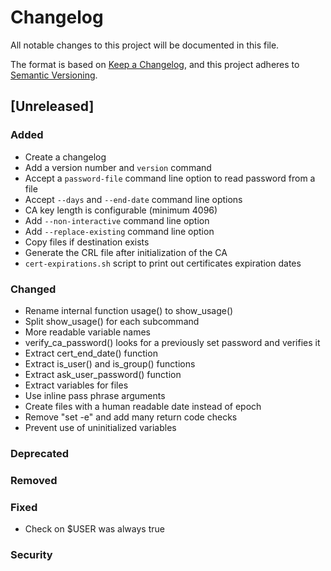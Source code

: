 # Changelog
All notable changes to this project will be documented in this file.

The format is based on [Keep a Changelog](https://keepachangelog.com/en/1.0.0/),
and this project adheres to [Semantic Versioning](https://semver.org/spec/v2.0.0.html).

## [Unreleased]

### Added

* Create a changelog
* Add a version number and `version` command
* Accept a `password-file` command line option to read password from a file
* Accept `--days` and `--end-date` command line options
* CA key length is configurable (minimum 4096)
* Add `--non-interactive` command line option
* Add `--replace-existing` command line option
* Copy files if destination exists
* Generate the CRL file after initialization of the CA
* `cert-expirations.sh` script to print out certificates expiration dates

### Changed

* Rename internal function usage() to show_usage()
* Split show_usage() for each subcommand
* More readable variable names
* verify_ca_password() looks for a previously set password and verifies it
* Extract cert_end_date() function
* Extract is_user() and is_group() functions
* Extract ask_user_password() function
* Extract variables for files
* Use inline pass phrase arguments
* Create files with a human readable date instead of epoch
* Remove "set -e" and add many return code checks
* Prevent use of uninitialized variables

### Deprecated

### Removed

### Fixed

* Check on $USER was always true

### Security
